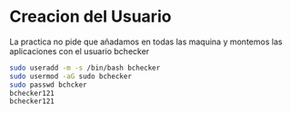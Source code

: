 
# Creacion del Usuario

La practica no pide que añadamos en todas las maquina y montemos las aplicaciones con el usuario bchecker 


```bash
sudo useradd -m -s /bin/bash bchecker
sudo usermod -aG sudo bchecker
sudo passwd bchcker
bchecker121
bchecker121
```
